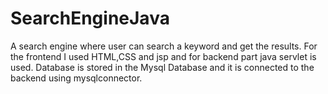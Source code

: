# SearchEngineJava
A search engine where user can search a keyword and get the results. For the frontend I used HTML,CSS and jsp and for backend part java servlet is used. Database is stored in the Mysql Database and it is connected to the backend using mysqlconnector.
